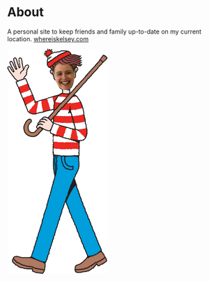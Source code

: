 # About
A personal site to keep friends and family up-to-date on my current location.
[whereiskelsey.com](https://whereiskelsey.com)

<img src="https://raw.githubusercontent.com/kelseypedersen/kelseypedersen.github.io/master/waldo.png" height="515px">
